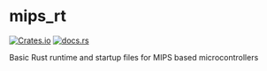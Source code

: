 # mips_rt

[![Crates.io](https://img.shields.io/crates/v/mips-rt)](https://crates.io/crates/mips-rt)
[![docs.rs](https://img.shields.io/docsrs/mips-rt)](https://docs.rs/mips-rt)

Basic Rust runtime and startup files for MIPS based microcontrollers

